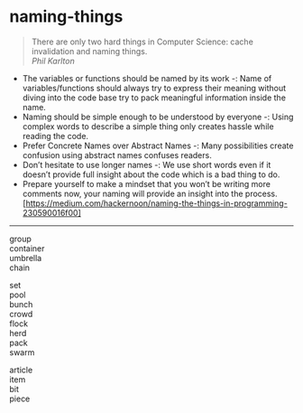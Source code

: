 # naming-things
>There are only two hard things in Computer Science: cache invalidation and naming things.   
>*Phil Karlton*

- The variables or functions should be named by its work -: Name of variables/functions should always try to express their meaning without diving into the code base try to pack meaningful information inside the name.
- Naming should be simple enough to be understood by everyone -: Using complex words to describe a simple thing only creates hassle while reading the code.
- Prefer Concrete Names over Abstract Names -: Many possibilities create confusion using abstract names confuses readers.
- Don’t hesitate to use longer names -: We use short words even if it doesn’t provide full insight about the code which is a bad thing to do.
- Prepare yourself to make a mindset that you won’t be writing more comments now, your naming will provide an insight into the process.
[https://medium.com/hackernoon/naming-the-things-in-programming-230590016f00]
----
group  
container  
umbrella  
chain  


set  
pool  
bunch  
crowd  
flock  
herd  
pack  
swarm  

article    
item  
bit  
piece  


